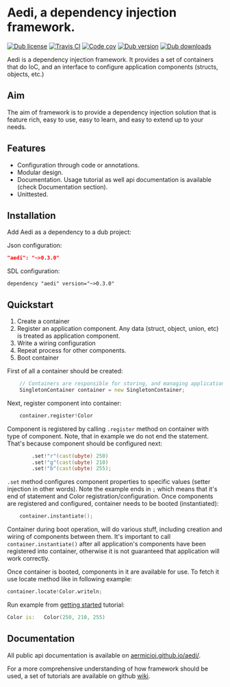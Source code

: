 # Aedi, a dependency injection framework. 

[![Dub license](https://img.shields.io/dub/l/aedi.svg)]()
[![Travis CI](https://img.shields.io/travis/aermicioi/aedi/master.svg)](https://travis-ci.org/aermicioi/aedi)
[![Code cov](https://img.shields.io/codecov/c/github/aermicioi/aedi.svg)]()
[![Dub version](https://img.shields.io/dub/v/aedi.svg)](https://code.dlang.org/packages/aedi)
[![Dub downloads](https://img.shields.io/dub/dt/aedi.svg)](https://code.dlang.org/packages/aedi)

Aedi is a dependency injection framework. It provides a set of containers that do
IoC, and an interface to configure application components (structs, objects, etc.) 

## Aim

The aim of framework is to provide a dependency injection solution that is
feature rich, easy to use, easy to learn, and easy to extend up to your needs.

## Features

- Configuration through code or annotations.
- Modular design.
- Documentation. Usage tutorial as well api documentation is available (check Documentation section).
- Unittested.

## Installation

Add Aedi as a dependency to a dub project:

Json configuration:

```json
"aedi": "~>0.3.0"
```

SDL configuration:

```sdl
dependency "aedi" version="~>0.3.0"
```

## Quickstart

1. Create a container
2. Register an application component. Any data (struct, object, union, etc) is treated as application component.
3. Write a wiring configuration
4. Repeat process for other components.
5. Boot container

First of all a container should be created:

```D
	// Containers are responsible for storing, and managing application's components.
    SingletonContainer container = new SingletonContainer;
```

Next, register component into container:

```D
    container.register!Color
```

Component is registered by calling `.register` method on container with type of component.
Note, that in example we do not end the statement. That's because component should be 
configured next:

```D
        .set!"r"(cast(ubyte) 250)
        .set!"g"(cast(ubyte) 210)
        .set!"b"(cast(ubyte) 255);
```

`.set` method configures component properties to specific values (setter injection in other words).
Note the example ends in `;` which means that it's end of statement and Color registration/configuration.
Once components are registered and configured, container needs to be booted (instantiated):

```D
    container.instantiate();
```

Container during boot operation, will do various stuff, including creation and wiring of components
between them. It's important to call `container.instantiate()` after all application's components 
have been registered into container, otherwise it is not guaranteed that application will work correctly.

Once container is booted, components in it are available for use. 
To fetch it use locate method like in following example:

```D
container.locate!Color.writeln;
```

Run example from [getting started](https://github.com/aermicioi/aedi/wiki/Getting-started) tutorial:

```D
Color is:	Color(250, 210, 255)
```

## Documentation

All public api documentation is available on [aermicioi.github.io/aedi/](https://aermicioi.github.io/aedi/).

For a more comprehensive understanding of how framework should be used, a set of tutorials are available on
github [wiki](https://github.com/aermicioi/aedi/wiki).